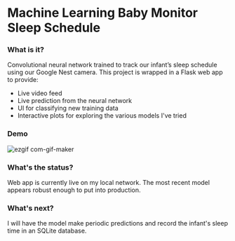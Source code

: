 # Machine Learning Baby Monitor Sleep Schedule
### What is it?
Convolutional neural network trained to track our infant’s sleep schedule using our Google Nest camera.
This project is wrapped in a Flask web app to provide:
- Live video feed
- Live prediction from the neural network
- UI for classifying new training data
- Interactive plots for exploring the various models I've tried

### Demo
![ezgif com-gif-maker](https://user-images.githubusercontent.com/61096711/122155308-90942980-ce1b-11eb-96ab-14e243d3d434.gif)

### What's the status?
Web app is currently live on my local network. The most recent model appears robust enough to put into production.

### What's next?
I will have the model make periodic predictions and record the infant's sleep time in an SQLite database.
